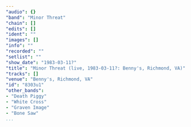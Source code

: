 ```yaml
---
"audio": {}
"band": "Minor Threat"
"chain": []
"edits": []
"ident": ""
"images": []
"info": ""
"recorded": ""
"setlist": ""
"show_date": "1983-03-11?"
"title": "Minor Threat (live, 1983-03-11?: Benny's, Richmond, VA)"
"tracks": []
"venue": "Benny's, Richmond, VA"
"id": "8303u1"
"other_bands":
- "Death Piggy"
- "White Cross"
- "Graven Image"
- "Bone Saw"
...
```


